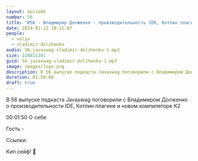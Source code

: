 ```yaml
---
layout: episode
number: 56
title: "#56 - Владмирир Долженко - производительность IDE, Котлин плагин и новый компилятор К2"
date: 2024-01-22 10:11:07
people:
  - volyx
  - vladimir-dolzhenko
audio: 56-javaswag-vladimir-dolzhenko-1.mp3
size: 228811161   
guid: 56-javaswag-vladimir-dolzhenko-1.mp3
image: images/logo.png
description: В 56 выпуске подкаста Javaswag поговорили с Владимиром Долженко о производительности IDE, Котлин плагине и новом компиляторе К2
duration: 01:59:09
draft: true
---
```


В 56 выпуске подкаста Javaswag поговорили с Владимиром Долженко о производительности IDE, Котлин плагине и новом компиляторе К2

00:01:50 О себе



Гость - 

Ссылки:



Кип сейф! 🖖
